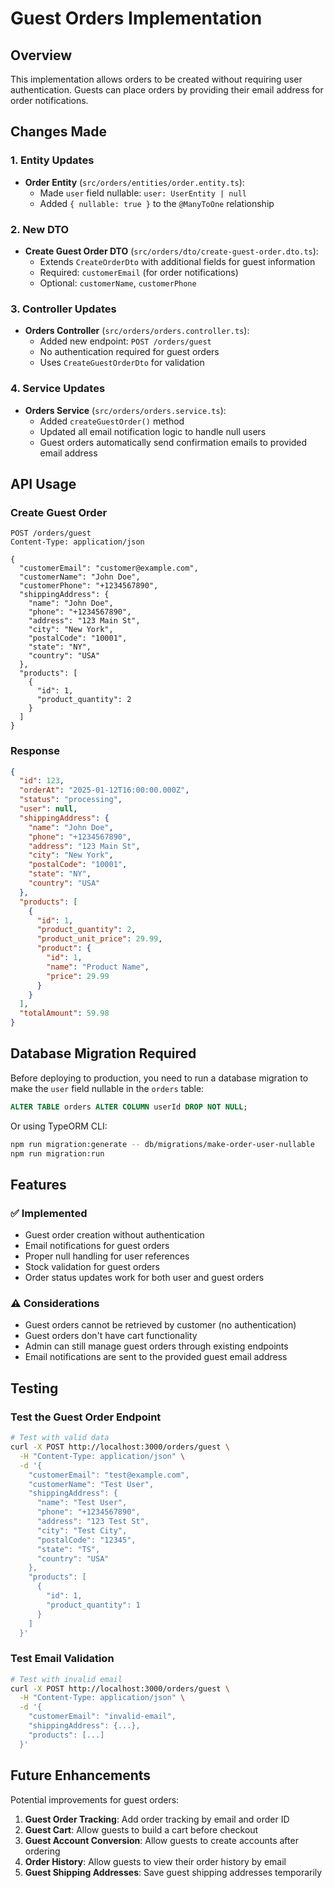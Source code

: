 # Guest Orders Implementation

## Overview
This implementation allows orders to be created without requiring user authentication. Guests can place orders by providing their email address for order notifications.

## Changes Made

### 1. Entity Updates
- **Order Entity** (`src/orders/entities/order.entity.ts`):
  - Made `user` field nullable: `user: UserEntity | null`
  - Added `{ nullable: true }` to the `@ManyToOne` relationship

### 2. New DTO
- **Create Guest Order DTO** (`src/orders/dto/create-guest-order.dto.ts`):
  - Extends `CreateOrderDto` with additional fields for guest information
  - Required: `customerEmail` (for order notifications)
  - Optional: `customerName`, `customerPhone`

### 3. Controller Updates
- **Orders Controller** (`src/orders/orders.controller.ts`):
  - Added new endpoint: `POST /orders/guest`
  - No authentication required for guest orders
  - Uses `CreateGuestOrderDto` for validation

### 4. Service Updates
- **Orders Service** (`src/orders/orders.service.ts`):
  - Added `createGuestOrder()` method
  - Updated all email notification logic to handle null users
  - Guest orders automatically send confirmation emails to provided email address

## API Usage

### Create Guest Order
```http
POST /orders/guest
Content-Type: application/json

{
  "customerEmail": "customer@example.com",
  "customerName": "John Doe",
  "customerPhone": "+1234567890",
  "shippingAddress": {
    "name": "John Doe",
    "phone": "+1234567890",
    "address": "123 Main St",
    "city": "New York",
    "postalCode": "10001",
    "state": "NY",
    "country": "USA"
  },
  "products": [
    {
      "id": 1,
      "product_quantity": 2
    }
  ]
}
```

### Response
```json
{
  "id": 123,
  "orderAt": "2025-01-12T16:00:00.000Z",
  "status": "processing",
  "user": null,
  "shippingAddress": {
    "name": "John Doe",
    "phone": "+1234567890",
    "address": "123 Main St",
    "city": "New York",
    "postalCode": "10001",
    "state": "NY",
    "country": "USA"
  },
  "products": [
    {
      "id": 1,
      "product_quantity": 2,
      "product_unit_price": 29.99,
      "product": {
        "id": 1,
        "name": "Product Name",
        "price": 29.99
      }
    }
  ],
  "totalAmount": 59.98
}
```

## Database Migration Required

Before deploying to production, you need to run a database migration to make the `user` field nullable in the `orders` table:

```sql
ALTER TABLE orders ALTER COLUMN userId DROP NOT NULL;
```

Or using TypeORM CLI:
```bash
npm run migration:generate -- db/migrations/make-order-user-nullable
npm run migration:run
```

## Features

### ✅ Implemented
- Guest order creation without authentication
- Email notifications for guest orders
- Proper null handling for user references
- Stock validation for guest orders
- Order status updates work for both user and guest orders

### ⚠️ Considerations
- Guest orders cannot be retrieved by customer (no authentication)
- Guest orders don't have cart functionality
- Admin can still manage guest orders through existing endpoints
- Email notifications are sent to the provided guest email address

## Testing

### Test the Guest Order Endpoint
```bash
# Test with valid data
curl -X POST http://localhost:3000/orders/guest \
  -H "Content-Type: application/json" \
  -d '{
    "customerEmail": "test@example.com",
    "customerName": "Test User",
    "shippingAddress": {
      "name": "Test User",
      "phone": "+1234567890",
      "address": "123 Test St",
      "city": "Test City",
      "postalCode": "12345",
      "state": "TS",
      "country": "USA"
    },
    "products": [
      {
        "id": 1,
        "product_quantity": 1
      }
    ]
  }'
```

### Test Email Validation
```bash
# Test with invalid email
curl -X POST http://localhost:3000/orders/guest \
  -H "Content-Type: application/json" \
  -d '{
    "customerEmail": "invalid-email",
    "shippingAddress": {...},
    "products": [...]
  }'
```

## Future Enhancements

Potential improvements for guest orders:

1. **Guest Order Tracking**: Add order tracking by email and order ID
2. **Guest Cart**: Allow guests to build a cart before checkout
3. **Guest Account Conversion**: Allow guests to create accounts after ordering
4. **Order History**: Allow guests to view their order history by email
5. **Guest Shipping Addresses**: Save guest shipping addresses temporarily